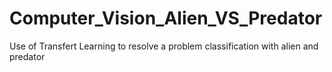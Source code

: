 # Computer_Vision_Alien_VS_Predator
Use of Transfert Learning to resolve a problem classification with alien and predator
